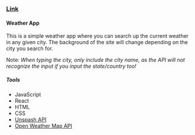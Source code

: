 ### [Link](https://jamesfisherweatherapp.netlify.app/)

#### Weather App
This is a simple weather app where you can search up the current weather in any given city. The background of the site will change depending on the city you search for.

Note: _When typing the city, only include the city name, as the API will not recognize the input if you input the state/country too!_

##### Tools
- JavaScript
- React
- HTML
- CSS
- [Unspash API](https://unsplash.com/developers)
- [Open Weather Map API](https://openweathermap.org/api)
